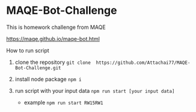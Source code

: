 # MAQE-Bot-Challenge
This is homework challenge from MAQE

https://maqe.github.io/maqe-bot.html


How to run script

1. clone the repository
   ```git clone  https://github.com/Attachai77/MAQE-Bot-Challenge.git```
   
2. install node package 
    ``` npm i ```
    
3. run script with your input data  ```npm run start [your input data]```

   - example 
      ```npm run start RW15RW1 ```
